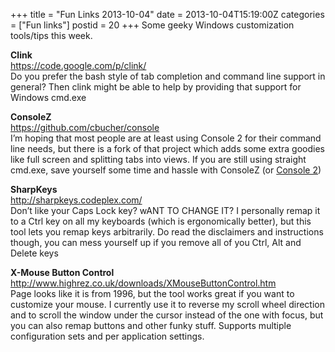 +++
title = "Fun Links 2013-10-04"
date = 2013-10-04T15:19:00Z
categories = ["Fun links"]
postid = 20
+++
Some geeky Windows customization tools/tips this week.

**Clink**  
https://code.google.com/p/clink/  
Do you prefer the bash style of tab completion and command line support in general? Then clink might be able to help by providing that support for Windows cmd.exe

**ConsoleZ**  
https://github.com/cbucher/console  
I’m hoping that most people are at least using Console 2 for their command line needs, but there is a fork of that project which adds some extra goodies like full screen and splitting tabs into views. If you are still using straight cmd.exe, save yourself some time and hassle with ConsoleZ (or [Console 2](http://sourceforge.net/projects/console/))

**SharpKeys**  
http://sharpkeys.codeplex.com/  
Don’t like your Caps Lock key? wANT TO CHANGE IT? I personally remap it to a Ctrl key on all my keyboards (which is ergonomically better), but this tool lets you remap keys arbitrarily. Do read the disclaimers and instructions though, you can mess yourself up if you remove all of you Ctrl, Alt and Delete keys

**X-Mouse Button Control**  
http://www.highrez.co.uk/downloads/XMouseButtonControl.htm  
Page looks like it is from 1996, but the tool works great if you want to customize your mouse. I currently use it to reverse my scroll wheel direction and to scroll the window under the cursor instead of the one with focus, but you can also remap buttons and other funky stuff. Supports multiple configuration sets and per application settings.











